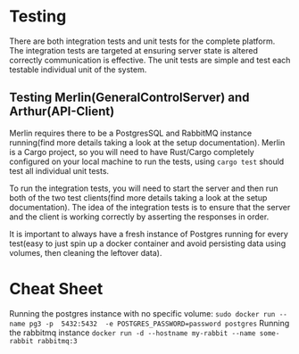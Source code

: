 # Testing

There are both integration tests and unit tests for the complete platform. The integration tests are targeted at ensuring server state is altered correctly
communication is effective. The unit tests are simple and test each testable individual unit of the system.


## Testing Merlin(GeneralControlServer) and Arthur(API-Client)

Merlin requires there to be a PostgresSQL and RabbitMQ instance running(find more details taking a look at the setup documentation).
Merlin is a Cargo project, so you will need to have Rust/Cargo completely configured on your local machine to run the tests, using `cargo test` should test
all individual unit tests.

To run the integration tests, you will need to start the server and then run both of the two test clients(find more details taking a look at the setup documentation).
The idea of the integration tests is to ensure that the server and the client is working correctly by asserting the responses in order.

It is important to always have a fresh instance of Postgres running for every test(easy to just spin up a docker container and avoid persisting data using volumes, then cleaning the leftover data).

# Cheat Sheet

Running the postgres instance with no specific volume: `sudo docker run --name pg3 -p  5432:5432  -e POSTGRES_PASSWORD=password postgres`
Running the rabbitmq instance `docker run -d --hostname my-rabbit --name some-rabbit rabbitmq:3`
